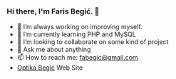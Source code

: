 ### Hi there, I'm Faris Begić. 👋

- 🔭 I’m always working on improving myself.
- 🌱 I’m currently learning PHP and MySQL
- 👯 I’m looking to collaborate on some kind of project
- 💬 Ask me about anything
- 📫 How to reach me: fabegic@gmail.com
- [Optika Begić](https://www.optikabegic.com) Web Site

